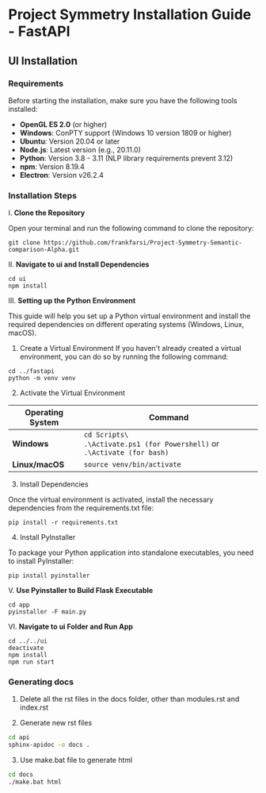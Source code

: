 # Project Symmetry Installation Guide - FastAPI

## UI Installation

### Requirements
Before starting the installation, make sure you have the following tools installed:

- **OpenGL ES 2.0** (or higher)
- **Windows**: ConPTY support (Windows 10 version 1809 or higher)
- **Ubuntu**: Version 20.04 or later
- **Node.js**: Latest version (e.g., 20.11.0)
- **Python**: Version 3.8 - 3.11 (NLP library requirements prevent 3.12)
- **npm**: Version 8.19.4
- **Electron**: Version v26.2.4


### Installation Steps

I. **Clone the Repository**

Open your terminal and run the following command to clone the repository:

```
git clone https://github.com/frankfarsi/Project-Symmetry-Semantic-comparison-Alpha.git
```


II. **Navigate to ui and Install Dependencies**

```
cd ui
npm install
```

III. **Setting up the Python Environment**

This guide will help you set up a Python virtual environment and install the required dependencies on different operating systems (Windows, Linux, macOS).

   1. Create a Virtual Environment
   If you haven't already created a virtual environment, you can do so by running the following command:
   
   ```
   cd ../fastapi
   python -m venv venv
   ```
   2. Activate the Virtual Environment
   
   | **Operating System** | **Command** |
   |----------------------|-------------|
   | **Windows**          | `cd Scripts\` <br> `.\Activate.ps1 (for Powershell)` or `.\Activate (for bash)` |
   | **Linux/macOS**      | `source venv/bin/activate` |
   
   3. Install Dependencies
      
   Once the virtual environment is activated, install the necessary dependencies from the requirements.txt file:
   
   ```
   pip install -r requirements.txt
   ```
   
   4. Install PyInstaller
      
   To package your Python application into standalone executables, you need to install PyInstaller:
   
   ```
   pip install pyinstaller
   ```

V. **Use Pyinstaller to Build Flask Executable**

```
cd app
pyinstaller -F main.py
```

VI. **Navigate to ui Folder and Run App**

```
cd ../../ui
deactivate
npm install
npm run start
```

### Generating docs

1. Delete all the rst files in the docs folder, other than modules.rst and index.rst

2. Generate new rst files

```bash
cd api
sphinx-apidoc -o docs .
```

3. Use make.bat file to generate html

```bash
cd docs
./make.bat html
